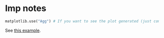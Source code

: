 # Imp notes

```python
matplotlib.use("Agg") # If you want to see the plot generated (just comment this line)
```

See [this example](./00_my_examples/03_students_marks_bar_chart/students_marks_bar_chart.py).

